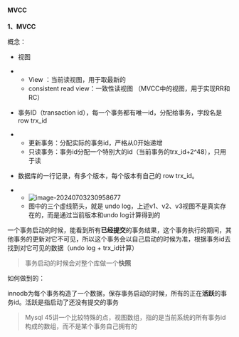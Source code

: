 #### MVCC

**1、MVCC**

概念：

- 视图

- - View ：当前读视图，用于取最新的
  - consistent read view：一致性读视图  （MVCC中的视图，用于实现RR和RC）

- 事务ID（transaction id），每一个事务都有唯一id，分配给事务，字段名是row trx_id

- - 更新事务：分配实际的事务id，严格从0开始递增
  - 只读事务：事务id分配一个特别大的id（当前事务的trx_id+2^48），只用于读

- 数据库的一行记录，有多个版本，每个版本有自己的 row trx_id。

- - ![image-20240703230958677](https://xy-picgo.oss-cn-shenzhen.aliyuncs.com/image-20240703230958677.png)
  - 图中的三个虚线箭头，就是 undo log，上述v1、v2、v3视图不是真实存在的，而是通过当前版本和undo log计算得到的



一个事务启动的时候，能看到所有**已经提交**的事务结果，这个事务执行的期间，其他事务的更新对它不可见，所以这个事务会以自己启动的时候为准，根据事务id去找到对它可见的数据（undo log + trx_id计算）

> 事务启动的时候会对整个库做一个**快照**

如何做到的：

innodb为每个事务构造了一个数据，保存事务启动的时候，所有的正在**活跃**的事务id。活跃是指启动了还没有提交的事务





> Mysql 45讲一个比较特殊的点，视图数组，指的是当前系统的所有事务id构成的数组，而不是某个事务自己拥有的                           